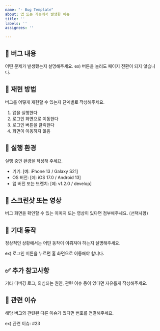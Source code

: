 ```yaml
---
name: "- Bug Template"
about: 앱 또는 기능에서 발생한 이슈
title: ''
labels: ''
assignees: ''

---
```


## 👾 버그 내용

어떤 문제가 발생했는지 설명해주세요.
ex) 버튼을 눌러도 페이지 전환이 되지 않습니다.


## 🔁 재현 방법

버그를 어떻게 재현할 수 있는지 단계별로 작성해주세요.

1. 앱을 실행한다
2. 로그인 화면으로 이동한다
3. 로그인 버튼을 클릭한다
4. 화면이 이동하지 않음


## 📱 실행 환경

실행 중인 환경을 작성해 주세요.

- 기기: [예: iPhone 13 / Galaxy S21]
- OS 버전: [예: iOS 17.0 / Android 13]
- 앱 버전 또는 브랜치: [예: v1.2.0 / develop]


## 📸 스크린샷 또는 영상 

버그 화면을 확인할 수 있는 이미지 또는 영상이 있다면 첨부해주세요. (선택사항)


## 🎯 기대 동작

정상적인 상황에서는 어떤 동작이 이뤄져야 하는지 설명해주세요.

ex) 로그인 버튼을 누르면 홈 화면으로 이동해야 합니다.


## ✅ 추가 참고사항

기타 디버깅 로그, 의심되는 원인, 관련 이슈 등이 있다면 자유롭게 작성해주세요.


## 🔗 관련 이슈

해당 버그와 관련된 다른 이슈가 있다면 번호를 연결해주세요.

ex) 관련 이슈: #23

